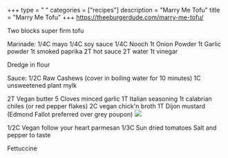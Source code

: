 +++ 
type = " "
categories = ["recipes"] 
description = "Marry Me Tofu" 
title = "Marry Me Tofu" 
+++
https://theeburgerdude.com/marry-me-tofu/

Two blocks super firm tofu

Marinade: 
1/4C mayo
1/4C soy sauce
1/4C Nooch
1t Onion Powder
1t Garlic powder
1t smoked paprika
2T hot sauce
2T water
1t vinegar

Dredge in flour

Sauce:
1/2C Raw Cashews (cover in boiling water for 10 minutes)
1C unsweetened plant mylk

2T Vegan butter
5 Cloves minced garlic
1T Italian seasoning
1t calabrian chiles (or red pepper flakes)
2C vegan chick'n broth
1T Dijon mustard (Edmond Fallot preferred over grey poupon)
![](/images/Pasted%20image%2020250213105815.png)

1/2C Vegan follow your heart parmesan
1/3C Sun dried tomatoes
Salt and pepper to taste

Fettuccine